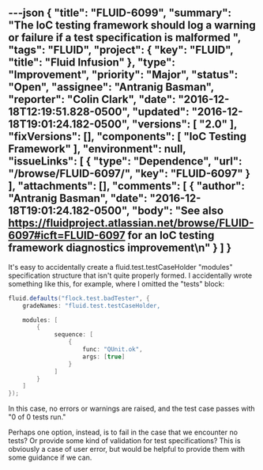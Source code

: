 ---json
{
  "title": "FLUID-6099",
  "summary": "The IoC testing framework should log a warning or failure if a test specification is malformed ",
  "tags": "FLUID",
  "project": {
    "key": "FLUID",
    "title": "Fluid Infusion"
  },
  "type": "Improvement",
  "priority": "Major",
  "status": "Open",
  "assignee": "Antranig Basman",
  "reporter": "Colin Clark",
  "date": "2016-12-18T12:19:51.828-0500",
  "updated": "2016-12-18T19:01:24.182-0500",
  "versions": [
    "2.0"
  ],
  "fixVersions": [],
  "components": [
    "IoC Testing Framework"
  ],
  "environment": null,
  "issueLinks": [
    {
      "type": "Dependence",
      "url": "/browse/FLUID-6097/",
      "key": "FLUID-6097"
    }
  ],
  "attachments": [],
  "comments": [
    {
      "author": "Antranig Basman",
      "date": "2016-12-18T19:01:24.182-0500",
      "body": "See also <https://fluidproject.atlassian.net/browse/FLUID-6097#icft=FLUID-6097> for an IoC testing framework diagnostics improvement\n"
    }
  ]
}
---
It's easy to accidentally create a fluid.test.testCaseHolder "modules" specification structure that isn't quite properly formed. I accidentally wrote something like this, for example, where I omitted the "tests" block:

```java
fluid.defaults("flock.test.badTester", {
    gradeNames: "fluid.test.testCaseHolder,

    modules: [
        {
             sequence: [
                 {
                     func: "QUnit.ok",
                     args: [true]
                 }
             ]
        }
    ]
});
```

In this case, no errors or warnings are raised, and the test case passes with "0 of 0 tests run."

Perhaps one option, instead, is to fail in the case that we encounter no tests? Or provide some kind of validation for test specifications? This is obviously a case of user error, but would be helpful to provide them with some guidance if we can.

        